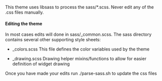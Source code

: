 This theme uses libsass to process the sass/*.scss. Never edit any of the .css files manually.

#### Editing the theme

In most cases edits will done in sass/_common.scss. The sass directory contains several other supporting style sheets:

* _colors.scss This file defines the color variables used by the theme

* _drawing.scss Drawing helper mixins/functions to allow for easier definition of widget drawing

Once you have made your edits run ./parse-sass.sh to update the css files
